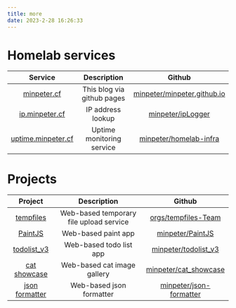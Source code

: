 ```yaml
---
title: more
date: 2023-2-28 16:26:33
---
```


# Homelab services

|                           Service                           |        Description         |                                    Github                                     |
| :---------------------------------------------------------: | :------------------------: | :---------------------------------------------------------------------------: |
|             [minpeter.cf](https://minpeter.cf)              | This blog via github pages | [minpeter/minpeter.github.io](https://github.com/minpeter/minpeter.github.io) |
|          [ip.minpeter.cf](https://ip.minpeter.cf)           |     IP address lookup      |           [minpeter/ipLogger](https://github.com/minpeter/ipLogger)           |
| [uptime.minpeter.cf](https://uptime.minpeter.cf/status/all) | Uptime monitoring service  |      [minpeter/homelab-infra](https://github.com/minpeter/homelab-infra)      |

# Projects

|                    Project                    |               Description               |                                   Github                                   |
| :-------------------------------------------: | :-------------------------------------: | :------------------------------------------------------------------------: |
|       [tempfiles](https://tempfiles.ml)       | Web-based temporary file upload service | [orgs/tempfiles-Team](https://github.com/orgs/tempfiles-Team/repositories) |
|    [PaintJS](https://paint.gh.minpeter.cf)    |           Web-based paint app           |          [minpeter/PaintJS](https://github.com/minpeter/PaintJS)           |
|    [todolist_v3](https://todo.minpeter.cf)    |         Web-based todo list app         |      [minpeter/todolist_v3](https://github.com/minpeter/todolist_v3)       |
|  [cat showcase](https://cat.gh.minpeter.cf)   |       Web-based cat image gallery       |     [minpeter/cat_showcase](https://github.com/minpeter/cat_showcase)      |
| [json formatter](https://json.gh.minpeter.cf) |        Web-based json formatter         |   [minpeter/json-formatter](https://github.com/minpeter/json-formatter)    |

<style>
  .markdown-body table, .markdown-body h1 {
    margin-left: auto;
    margin-right: auto;
    width: 0;
    min-width: fit-content;
  }
</style>
